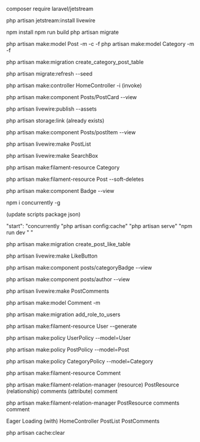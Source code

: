 
composer require laravel/jetstream

php artisan jetstream:install livewire

npm install
npm run build
php artisan migrate

php artisan make:model Post -m -c -f
php artisan make:model Category -m -f

php artisan make:migration create_category_post_table

php artisan migrate:refresh --seed


php artisan make:controller HomeController -i (invoke)

php artisan make:component Posts/PostCard --view

php artisan livewire:publish --assets

php artisan storage:link (already exists)

php artisan make:component Posts/postItem --view

php artisan livewire:make PostList

php artisan livewire:make SearchBox

php artisan make:filament-resource Category

php artisan make:filament-resource Post --soft-deletes

php artisan make:component Badge --view 


npm i concurrently -g

(update scripts package json)

"start": "concurrently  \"php artisan config:cache\" \"php artisan serve\" \"npm run dev \"  "


php artisan make:migration create_post_like_table

php artisan livewire:make LikeButton

php artisan make:component posts/categoryBadge --view

php artisan make:component posts/author --view

php artisan livewire:make PostComments

php artisan make:model Comment -m 

php artisan make:migration add_role_to_users

php artisan make:filament-resource User --generate

php artisan make:policy UserPolicy --model=User

php artisan make:policy PostPolicy --model=Post

php artisan make:policy CategoryPolicy --model=Category

php artisan make:filament-resource Comment

php artisan make:filament-relation-manager
(resource) PostResource 
(relationship) comments
(attribute) comment 

php artisan make:filament-relation-manager PostResource comments comment

Eager Loading (with) HomeController PostList PostComments

php artisan cache:clear
